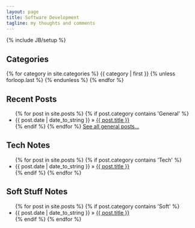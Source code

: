 ```yaml
---
layout: page
title: Software Development
tagline: my thoughts and comments
---
```

{% include JB/setup %}

## Categories 

{% for category in site.categories %}
        {{ category | first }}
        {% unless forloop.last %}
        {% endunless %}
{% endfor %}

## Recent Posts

<ul class="posts">
  {% for post in site.posts %}
    {% if post.category contains 'General' %}
        <li><span>{{ post.date | date_to_string }}</span> &raquo; <a href="{{ BASE_PATH }}{{ post.url }}">{{ post.title }}</a></li>
    {% endif %}
  {% endfor %}
  <a href='{{ BASE_PATH }}/allposts'>See all general posts...</a>
</ul>

## Tech Notes

<ul class="posts">
  {% for post in site.posts %}
    {% if post.category contains 'Tech' %}
        <li><span>{{ post.date | date_to_string }}</span> &raquo; <a href="{{ BASE_PATH }}{{ post.url }}">{{ post.title }}</a></li>
    {% endif %}
  {% endfor %}
</ul>

## Soft Stuff Notes

<ul class="posts">
  {% for post in site.posts %}
    {% if post.category contains 'Soft' %}
        <li><span>{{ post.date | date_to_string }}</span> &raquo; <a href="{{ BASE_PATH }}{{ post.url }}">{{ post.title }}</a></li>
    {% endif %}
  {% endfor %}
</ul>
